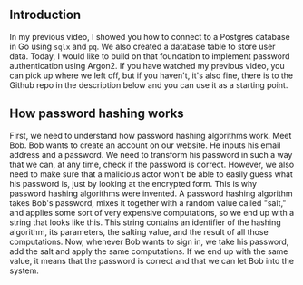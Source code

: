 ## Introduction

In my previous video, I showed you how to connect to a Postgres database in Go using `sqlx` and `pq`.
We also created a database table to store user data.
Today, I would like to build on that foundation to implement password authentication using Argon2.
If you have watched my previous video, you can pick up where we left off, but if you haven't, it's also fine, there is to the Github repo in the description below and you can use it as a starting point.

## How password hashing works

First, we need to understand how password hashing algorithms work.
Meet Bob. Bob wants to create an account on our website. He inputs his email address and a password.
We need to transform his password in such a way that we can, at any time, check if the password is correct.
However, we also need to make sure that a malicious actor won't be able to easily guess what his password is, just by looking at the encrypted form.
This is why password hashing algorithms were invented.
A password hashing algorithm takes Bob's password, mixes it together with a random value called "salt," and applies some sort of very expensive computations, so we end up with a string that looks like this.
This string contains an identifier of the hashing algorithm, its parameters, the salting value, and the result of all those computations.
Now, whenever Bob wants to sign in, we take his password, add the salt and apply the same computations.
If we end up with the same value, it means that the password is correct and that we can let Bob into the system.
